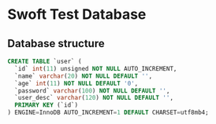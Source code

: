 # Swoft Test Database  

## Database structure

```SQl
CREATE TABLE `user` (
  `id` int(11) unsigned NOT NULL AUTO_INCREMENT,
  `name` varchar(20) NOT NULL DEFAULT '',
  `age` int(11) NOT NULL DEFAULT '0',
  `password` varchar(100) NOT NULL DEFAULT '',
  `user_desc` varchar(120) NOT NULL DEFAULT '',
  PRIMARY KEY (`id`)
) ENGINE=InnoDB AUTO_INCREMENT=1 DEFAULT CHARSET=utf8mb4;
```
